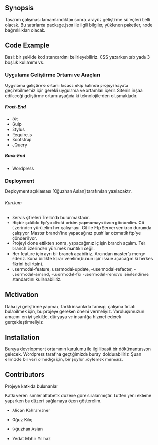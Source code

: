 ## Synopsis

Tasarım çalışması tamamlandıktan sonra, arayüz geliştirme süreçleri belli olacak. Bu satırlarda package.json ile ilgili bilgiler, yüklenen paketler, node bağımlılıkları olacak.

## Code Example

Basit bir şekilde kod standardını belirleyebiliriz. CSS yazarken tab yada 3 boşluk kullanımı vs. 

### Uygulama Geliştirme Ortamı ve Araçları ###

Uygulama geliştirme ortamı kısaca ekip halinde projeyi hayata geçirebilmemiz için gerekli uygulama ve ortamları içerir. Sitenin inşaa edileceği geliştirme ortamı aşağıda ki teknolojilerden oluşmaktadır.

#####  Front-End #####


- Git
- Gulp
- Stylus
- Require.js
- Bootstrap
- JQuery


##### Back-End #####


- Wordpress


### Deployment ###

Deployment açıklaması [Oğuzhan Aslan] tarafından yazılacaktır.

###### Kurulum

- Servis şifreleri Trello'da bulunmaktadır. 
- Hiçbir şekilde ftp'ye direkt erişim yapmamaya özen gösterelim. Git üzerinden yürütelim her çalışmayı. Git ile Ftp Server senkron durumda çalışıyor. Master branch'ine yapacağınız push'lar otomatik ftp'ye gönderiliyor.
- Projeyi clone ettikten sonra, yapacağımız iç işin branch açalım. Tek branch üzerinden yürümek mantıklı değil. 
- Her feature için ayrı bir branch açabiliriz. Ardından master'a merge ederiz. Buna birlikte karar verelim(bunun için issue açacağım ki herkes fikrini belirtsin).
- usermodal-feature, usermodal-update, -usermodal-refactor, -usermodal-amend, -usermodal-fix -usermodal-remove isimlendirme standardını kullanabiliriz. 



## Motivation

Daha iyi geliştirme yapmak, farklı insanlarla tanışıp, çalışma fırsatı bulabilmek için, bu projeye gereken önemi vermeliyiz. Varoluşumuzun amacını en iyi şekilde, dünyaya ve insanlığa hizmet ederek gerçekleştirmeliyiz. 

## Installation

Buraya development ortamının kurulumu ile ilgili basit bir dökümantasyon gelecek. Wordpress tarafına geçtiğimizde burayı doldurabiliriz. Şuan elimizde bir veri olmadığı için, bir şeyler söylemek manasız.


## Contributors

Projeye katkıda bulunanlar

Katkı veren isimler alfabetik düzene göre sıralanmıştır. Lütfen yeni ekleme yaparken bu düzeni sağlamaya özen gösterelim.

- Alican Kahramaner

- Oğuz Kılıç

- Oğuzhan Aslan

- Vedat Mahir Yılmaz



